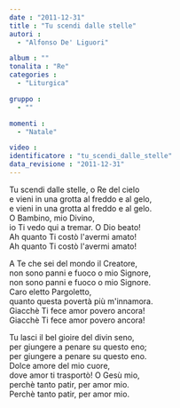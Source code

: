 ```yaml
---
date : "2011-12-31"
title : "Tu scendi dalle stelle"
autori : 
  - "Alfonso De' Liguori"

album : ""
tonalita : "Re"
categories : 
  - "Liturgica"

gruppo : 
  - ""

momenti : 
  - "Natale"

video : 
identificatore : "tu_scendi_dalle_stelle"
data_revisione : "2011-12-31"
---
```

  
  
Tu scendi dalle stelle, o Re del cielo  
e vieni in una grotta al freddo e al gelo,  
e vieni in una grotta al freddo e al gelo.  
O Bambino, mio Divino,  
io Ti vedo qui a tremar. O Dio beato!  
Ah quanto Ti costò l'avermi amato!  
Ah quanto Ti costò l'avermi amato!  
  
  
A Te che sei del mondo il Creatore,  
non sono panni e fuoco o mio Signore,  
non sono panni e fuoco o mio Signore.  
Caro eletto Pargoletto,  
quanto questa povertà più m'innamora.  
Giacchè Ti fece amor povero ancora!  
Giacchè Ti fece amor povero ancora!  
  
  
Tu lasci il bel gioire del divin seno,  
per giungere a penare su questo eno;  
per giungere a penare su questo eno.  
Dolce amore del mio cuore,   
dove amor ti trasportò! O Gesù mio,   
perchè tanto patir, per amor mio.  
Perchè tanto patir, per amor mio.  
  
  
  
  
